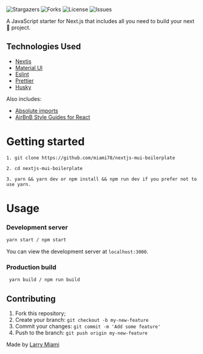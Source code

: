 
![Stargazers](https://img.shields.io/github/stars/miami78/nextjs-mui-boilerplate?style=for-the-badge)
![Forks](https://img.shields.io/github/forks/miami78/nextjs-mui-boilerplate?label=FORKS&style=for-the-badge)
![License](https://img.shields.io/github/license/miami78/nextjs-mui-boilerplate?style=for-the-badge)
![Issues](https://img.shields.io/github/issues/miami78/nextjs-mui-boilerplate?color=yellow&label=ISSUES&style=for-the-badge)


A JavaScript starter for Next.js that includes all you need to build your next 🦄 project.

## Technologies Used

- [Nextjs](https://nextjs.org/)
- [Material UI](https://mui.com/)
- [Eslint](https://eslint.org/)
- [Prettier](https://prettier.io/)
- [Husky](https://typicode.github.io/husky/#/)

Also includes:

- [Absolute imports](https://nextjs.org/docs/advanced-features/module-path-aliases)
- [AirBnB Style Guides for React](https://github.com/airbnb/javascript/tree/master/react)

# Getting started

```
1. git clone https://github.com/miami78/nextjs-mui-boilerplate

2. cd nextjs-mui-boilerplate

3. yarn && yarn dev or npm install && npm run dev if you prefer not to use yarn.

```

# Usage

### Development server

```bash
yarn start / npm start
```

You can view the development server at `localhost:3000`.

### Production build

```bash
 yarn build / npm run build
```

## Contributing

1. Fork this repository;
2. Create your branch: ``git checkout -b my-new-feature``
3. Commit your changes: ``git commit -m 'Add some feature'``
4. Push to the branch: ``git push origin my-new-feature``


Made by [Larry Miami](https://github.com/miami78)
